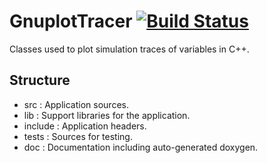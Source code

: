 # GnuplotTracer [![Build Status](https://travis-ci.org/Galfurian/GnuplotTracer.svg?branch=master)](https://travis-ci.org/Galfurian/GnuplotTracer)
Classes used to plot simulation traces of variables in  C++.

## Structure
 - src     : Application sources.
 - lib     : Support libraries for the application.
 - include : Application headers.
 - tests   : Sources for testing.
 - doc     : Documentation including auto-generated doxygen.
